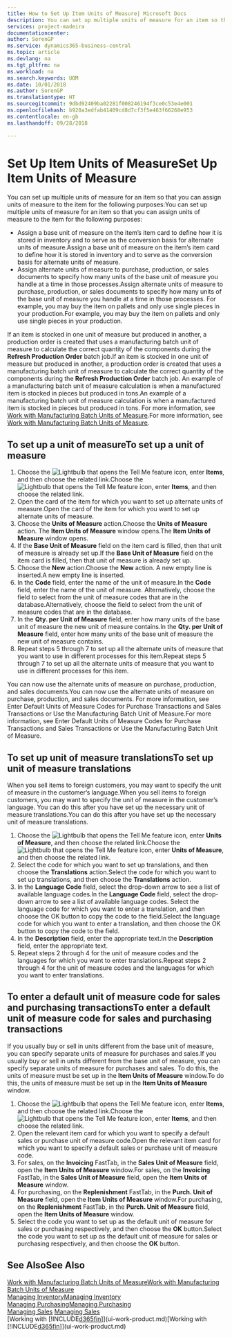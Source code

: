 ```yaml
---
title: How to Set Up Item Units of Measure| Microsoft Docs
description: You can set up multiple units of measure for an item so that you can assign units of measure to the item.
services: project-madeira
documentationcenter: 
author: SorenGP
ms.service: dynamics365-business-central
ms.topic: article
ms.devlang: na
ms.tgt_pltfrm: na
ms.workload: na
ms.search.keywords: UOM
ms.date: 10/01/2018
ms.author: SorenGP
ms.translationtype: HT
ms.sourcegitcommit: 9dbd92409ba02281f008246194f3ce0c53e4e001
ms.openlocfilehash: b920a3edfab41409cd8d7cf3f5e463f66268e953
ms.contentlocale: en-gb
ms.lasthandoff: 09/28/2018

---
```

# <a name="set-up-item-units-of-measure"></a><span data-ttu-id="452d4-103">Set Up Item Units of Measure</span><span class="sxs-lookup"><span data-stu-id="452d4-103">Set Up Item Units of Measure</span></span>
<span data-ttu-id="452d4-104">You can set up multiple units of measure for an item so that you can assign units of measure to the item for the following purposes:</span><span class="sxs-lookup"><span data-stu-id="452d4-104">You can set up multiple units of measure for an item so that you can assign units of measure to the item for the following purposes:</span></span>

- <span data-ttu-id="452d4-105">Assign a base unit of measure on the item’s item card to define how it is stored in inventory and to serve as the conversion basis for alternate units of measure.</span><span class="sxs-lookup"><span data-stu-id="452d4-105">Assign a base unit of measure on the item’s item card to define how it is stored in inventory and to serve as the conversion basis for alternate units of measure.</span></span>
- <span data-ttu-id="452d4-106">Assign alternate units of measure to purchase, production, or sales documents to specify how many units of the base unit of measure you handle at a time in those processes.</span><span class="sxs-lookup"><span data-stu-id="452d4-106">Assign alternate units of measure to purchase, production, or sales documents to specify how many units of the base unit of measure you handle at a time in those processes.</span></span> <span data-ttu-id="452d4-107">For example, you may buy the item on pallets and only use single pieces in your production.</span><span class="sxs-lookup"><span data-stu-id="452d4-107">For example, you may buy the item on pallets and only use single pieces in your production.</span></span>

<span data-ttu-id="452d4-108">If an item is stocked in one unit of measure but produced in another, a production order is created that uses a manufacturing batch unit of measure to calculate the correct quantity of the components during the **Refresh Production Order** batch job.</span><span class="sxs-lookup"><span data-stu-id="452d4-108">If an item is stocked in one unit of measure but produced in another, a production order is created that uses a manufacturing batch unit of measure to calculate the correct quantity of the components during the **Refresh Production Order** batch job.</span></span> <span data-ttu-id="452d4-109">An example of a manufacturing batch unit of measure calculation is when a manufactured item is stocked in pieces but produced in tons.</span><span class="sxs-lookup"><span data-stu-id="452d4-109">An example of a manufacturing batch unit of measure calculation is when a manufactured item is stocked in pieces but produced in tons.</span></span> <span data-ttu-id="452d4-110">For more information, see [Work with Manufacturing Batch Units of Measure](production-how-to-use-the-manufacturing-batch-unit-of-measure.md).</span><span class="sxs-lookup"><span data-stu-id="452d4-110">For more information, see [Work with Manufacturing Batch Units of Measure](production-how-to-use-the-manufacturing-batch-unit-of-measure.md).</span></span>

## <a name="to-set-up-a-unit-of-measure"></a><span data-ttu-id="452d4-111">To set up a unit of measure</span><span class="sxs-lookup"><span data-stu-id="452d4-111">To set up a unit of measure</span></span>
1. <span data-ttu-id="452d4-112">Choose the ![Lightbulb that opens the Tell Me feature](media/ui-search/search_small.png "Tell me what you want to do") icon, enter **Items**, and then choose the related link.</span><span class="sxs-lookup"><span data-stu-id="452d4-112">Choose the ![Lightbulb that opens the Tell Me feature](media/ui-search/search_small.png "Tell me what you want to do") icon, enter **Items**, and then choose the related link.</span></span>
2. <span data-ttu-id="452d4-113">Open the card of the item for which you want to set up alternate units of measure.</span><span class="sxs-lookup"><span data-stu-id="452d4-113">Open the card of the item for which you want to set up alternate units of measure.</span></span>
3. <span data-ttu-id="452d4-114">Choose the **Units of Measure** action.</span><span class="sxs-lookup"><span data-stu-id="452d4-114">Choose the **Units of Measure** action.</span></span> <span data-ttu-id="452d4-115">The **Item Units of Measure** window opens.</span><span class="sxs-lookup"><span data-stu-id="452d4-115">The **Item Units of Measure** window opens.</span></span>
4. <span data-ttu-id="452d4-116">If the **Base Unit of Measure** field on the item card is filled, then that unit of measure is already set up.</span><span class="sxs-lookup"><span data-stu-id="452d4-116">If the **Base Unit of Measure** field on the item card is filled, then that unit of measure is already set up.</span></span>
5. <span data-ttu-id="452d4-117">Choose the **New** action.</span><span class="sxs-lookup"><span data-stu-id="452d4-117">Choose the **New** action.</span></span> <span data-ttu-id="452d4-118">A new empty line is inserted.</span><span class="sxs-lookup"><span data-stu-id="452d4-118">A new empty line is inserted.</span></span>
6. <span data-ttu-id="452d4-119">In the **Code** field, enter the name of the unit of measure.</span><span class="sxs-lookup"><span data-stu-id="452d4-119">In the **Code** field, enter the name of the unit of measure.</span></span> <span data-ttu-id="452d4-120">Alternatively, choose the field to select from the unit of measure codes that are in the database.</span><span class="sxs-lookup"><span data-stu-id="452d4-120">Alternatively, choose the field to select from the unit of measure codes that are in the database.</span></span>
7. <span data-ttu-id="452d4-121">In the **Qty. per Unit of Measure** field, enter how many units of the base unit of measure the new unit of measure contains.</span><span class="sxs-lookup"><span data-stu-id="452d4-121">In the **Qty. per Unit of Measure** field, enter how many units of the base unit of measure the new unit of measure contains.</span></span>
8. <span data-ttu-id="452d4-122">Repeat steps 5 through 7 to set up all the alternate units of measure that you want to use in different processes for this item.</span><span class="sxs-lookup"><span data-stu-id="452d4-122">Repeat steps 5 through 7 to set up all the alternate units of measure that you want to use in different processes for this item.</span></span>

<span data-ttu-id="452d4-123">You can now use the alternate units of measure on purchase, production, and sales documents.</span><span class="sxs-lookup"><span data-stu-id="452d4-123">You can now use the alternate units of measure on purchase, production, and sales documents.</span></span> <span data-ttu-id="452d4-124">For more information, see Enter Default Units of Measure Codes for Purchase Transactions and Sales Transactions or Use the Manufacturing Batch Unit of Measure.</span><span class="sxs-lookup"><span data-stu-id="452d4-124">For more information, see Enter Default Units of Measure Codes for Purchase Transactions and Sales Transactions or Use the Manufacturing Batch Unit of Measure.</span></span>

## <a name="to-set-up-unit-of-measure-translations"></a><span data-ttu-id="452d4-125">To set up unit of measure translations</span><span class="sxs-lookup"><span data-stu-id="452d4-125">To set up unit of measure translations</span></span>
<span data-ttu-id="452d4-126">When you sell items to foreign customers, you may want to specify the unit of measure in the customer’s language.</span><span class="sxs-lookup"><span data-stu-id="452d4-126">When you sell items to foreign customers, you may want to specify the unit of measure in the customer’s language.</span></span> <span data-ttu-id="452d4-127">You can do this after you have set up the necessary unit of measure translations.</span><span class="sxs-lookup"><span data-stu-id="452d4-127">You can do this after you have set up the necessary unit of measure translations.</span></span>

1. <span data-ttu-id="452d4-128">Choose the ![Lightbulb that opens the Tell Me feature](media/ui-search/search_small.png "Tell me what you want to do") icon, enter **Units of Measure**, and then choose the related link.</span><span class="sxs-lookup"><span data-stu-id="452d4-128">Choose the ![Lightbulb that opens the Tell Me feature](media/ui-search/search_small.png "Tell me what you want to do") icon, enter **Units of Measure**, and then choose the related link.</span></span>
2. <span data-ttu-id="452d4-129">Select the code for which you want to set up translations, and then choose the **Translations** action.</span><span class="sxs-lookup"><span data-stu-id="452d4-129">Select the code for which you want to set up translations, and then choose the **Translations** action.</span></span>
3. <span data-ttu-id="452d4-130">In the **Language Code** field, select the drop-down arrow to see a list of available language codes.</span><span class="sxs-lookup"><span data-stu-id="452d4-130">In the **Language Code** field, select the drop-down arrow to see a list of available language codes.</span></span> <span data-ttu-id="452d4-131">Select the language code for which you want to enter a translation, and then choose the OK button to copy the code to the field.</span><span class="sxs-lookup"><span data-stu-id="452d4-131">Select the language code for which you want to enter a translation, and then choose the OK button to copy the code to the field.</span></span>
4. <span data-ttu-id="452d4-132">In the **Description** field, enter the appropriate text.</span><span class="sxs-lookup"><span data-stu-id="452d4-132">In the **Description** field, enter the appropriate text.</span></span>
5. <span data-ttu-id="452d4-133">Repeat steps 2 through 4 for the unit of measure codes and the languages for which you want to enter translations.</span><span class="sxs-lookup"><span data-stu-id="452d4-133">Repeat steps 2 through 4 for the unit of measure codes and the languages for which you want to enter translations.</span></span>

## <a name="to-enter-a-default-unit-of-measure-code-for-sales-and-purchasing-transactions"></a><span data-ttu-id="452d4-134">To enter a default unit of measure code for sales and purchasing transactions</span><span class="sxs-lookup"><span data-stu-id="452d4-134">To enter a default unit of measure code for sales and purchasing transactions</span></span>
<span data-ttu-id="452d4-135">If you usually buy or sell in units different from the base unit of measure, you can specify separate units of measure for purchases and sales.</span><span class="sxs-lookup"><span data-stu-id="452d4-135">If you usually buy or sell in units different from the base unit of measure, you can specify separate units of measure for purchases and sales.</span></span> <span data-ttu-id="452d4-136">To do this, the units of measure must be set up in the **Item Units of Measure** window.</span><span class="sxs-lookup"><span data-stu-id="452d4-136">To do this, the units of measure must be set up in the **Item Units of Measure** window.</span></span>

1. <span data-ttu-id="452d4-137">Choose the ![Lightbulb that opens the Tell Me feature](media/ui-search/search_small.png "Tell me what you want to do") icon, enter **Items**, and then choose the related link.</span><span class="sxs-lookup"><span data-stu-id="452d4-137">Choose the ![Lightbulb that opens the Tell Me feature](media/ui-search/search_small.png "Tell me what you want to do") icon, enter **Items**, and then choose the related link.</span></span>
2. <span data-ttu-id="452d4-138">Open the relevant item card for which you want to specify a default sales or purchase unit of measure code.</span><span class="sxs-lookup"><span data-stu-id="452d4-138">Open the relevant item card for which you want to specify a default sales or purchase unit of measure code.</span></span>
3. <span data-ttu-id="452d4-139">For sales, on the **Invoicing** FastTab, in the **Sales Unit of Measure** field, open the **Item Units of Measure** window.</span><span class="sxs-lookup"><span data-stu-id="452d4-139">For sales, on the **Invoicing** FastTab, in the **Sales Unit of Measure** field, open the **Item Units of Measure** window.</span></span>
4. <span data-ttu-id="452d4-140">For purchasing, on the **Replenishment** FastTab, in the **Purch. Unit of Measure** field, open the **Item Units of Measure** window.</span><span class="sxs-lookup"><span data-stu-id="452d4-140">For purchasing, on the **Replenishment** FastTab, in the **Purch. Unit of Measure** field, open the **Item Units of Measure** window.</span></span>
5. <span data-ttu-id="452d4-141">Select the code you want to set up as the default unit of measure for sales or purchasing respectively, and then choose the **OK** button.</span><span class="sxs-lookup"><span data-stu-id="452d4-141">Select the code you want to set up as the default unit of measure for sales or purchasing respectively, and then choose the **OK** button.</span></span>

## <a name="see-also"></a><span data-ttu-id="452d4-142">See Also</span><span class="sxs-lookup"><span data-stu-id="452d4-142">See Also</span></span>
[<span data-ttu-id="452d4-143">Work with Manufacturing Batch Units of Measure</span><span class="sxs-lookup"><span data-stu-id="452d4-143">Work with Manufacturing Batch Units of Measure</span></span>](production-how-to-use-the-manufacturing-batch-unit-of-measure.md)  
[<span data-ttu-id="452d4-144">Managing Inventory</span><span class="sxs-lookup"><span data-stu-id="452d4-144">Managing Inventory</span></span>](inventory-manage-inventory.md)  
[<span data-ttu-id="452d4-145">Managing Purchasing</span><span class="sxs-lookup"><span data-stu-id="452d4-145">Managing Purchasing</span></span>](purchasing-manage-purchasing.md)  
<span data-ttu-id="452d4-146">[Managing Sales](sales-manage-sales.md)  </span><span class="sxs-lookup"><span data-stu-id="452d4-146">[Managing Sales](sales-manage-sales.md)  </span></span>  
<span data-ttu-id="452d4-147">[Working with [!INCLUDE[d365fin](includes/d365fin_md.md)]](ui-work-product.md)</span><span class="sxs-lookup"><span data-stu-id="452d4-147">[Working with [!INCLUDE[d365fin](includes/d365fin_md.md)]](ui-work-product.md)</span></span>

